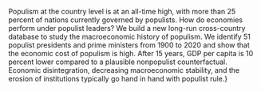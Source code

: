 Populism at the country level is at an all-time high, with more than 25 percent of nations currently governed by populists. How do economies perform under populist leaders? We build a new long-run cross-country database to study the macroeconomic history of populism. We identify 51 populist presidents and prime ministers from 1900 to 2020 and show that the economic cost of populism is high. After 15 years, GDP per capita is 10 percent lower compared to a plausible nonpopulist counterfactual. Economic disintegration, decreasing macroeconomic stability, and the erosion of institutions typically go hand in hand with populist rule.}
